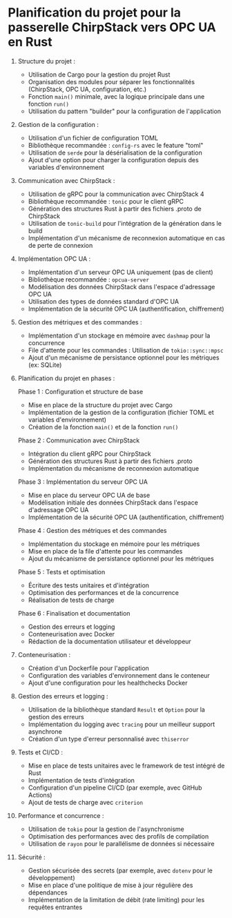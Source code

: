 # Planification du projet pour la passerelle ChirpStack vers OPC UA en Rust

1. Structure du projet :
   - Utilisation de Cargo pour la gestion du projet Rust
   - Organisation des modules pour séparer les fonctionnalités (ChirpStack, OPC UA, configuration, etc.)
   - Fonction `main()` minimale, avec la logique principale dans une fonction `run()`
   - Utilisation du pattern "builder" pour la configuration de l'application

2. Gestion de la configuration :
   - Utilisation d'un fichier de configuration TOML
   - Bibliothèque recommandée : `config-rs` avec le feature "toml"
   - Utilisation de `serde` pour la désérialisation de la configuration
   - Ajout d'une option pour charger la configuration depuis des variables d'environnement

3. Communication avec ChirpStack :
   - Utilisation de gRPC pour la communication avec ChirpStack 4
   - Bibliothèque recommandée : `tonic` pour le client gRPC
   - Génération des structures Rust à partir des fichiers .proto de ChirpStack
   - Utilisation de `tonic-build` pour l'intégration de la génération dans le build
   - Implémentation d'un mécanisme de reconnexion automatique en cas de perte de connexion

4. Implémentation OPC UA :
   - Implémentation d'un serveur OPC UA uniquement (pas de client)
   - Bibliothèque recommandée : `opcua-server`
   - Modélisation des données ChirpStack dans l'espace d'adressage OPC UA
   - Utilisation des types de données standard d'OPC UA
   - Implémentation de la sécurité OPC UA (authentification, chiffrement)

5. Gestion des métriques et des commandes :
   - Implémentation d'un stockage en mémoire avec `dashmap` pour la concurrence
   - File d'attente pour les commandes : Utilisation de `tokio::sync::mpsc`
   - Ajout d'un mécanisme de persistance optionnel pour les métriques (ex: SQLite)

6. Planification du projet en phases :

   Phase 1 : Configuration et structure de base
   - Mise en place de la structure du projet avec Cargo
   - Implémentation de la gestion de la configuration (fichier TOML et variables d'environnement)
   - Création de la fonction `main()` et de la fonction `run()`

   Phase 2 : Communication avec ChirpStack
   - Intégration du client gRPC pour ChirpStack
   - Génération des structures Rust à partir des fichiers .proto
   - Implémentation du mécanisme de reconnexion automatique

   Phase 3 : Implémentation du serveur OPC UA
   - Mise en place du serveur OPC UA de base
   - Modélisation initiale des données ChirpStack dans l'espace d'adressage OPC UA
   - Implémentation de la sécurité OPC UA (authentification, chiffrement)

   Phase 4 : Gestion des métriques et des commandes
   - Implémentation du stockage en mémoire pour les métriques
   - Mise en place de la file d'attente pour les commandes
   - Ajout du mécanisme de persistance optionnel pour les métriques

   Phase 5 : Tests et optimisation
   - Écriture des tests unitaires et d'intégration
   - Optimisation des performances et de la concurrence
   - Réalisation de tests de charge

   Phase 6 : Finalisation et documentation
   - Gestion des erreurs et logging
   - Conteneurisation avec Docker
   - Rédaction de la documentation utilisateur et développeur

7. Conteneurisation :
   - Création d'un Dockerfile pour l'application
   - Configuration des variables d'environnement dans le conteneur
   - Ajout d'une configuration pour les healthchecks Docker

8. Gestion des erreurs et logging :
   - Utilisation de la bibliothèque standard `Result` et `Option` pour la gestion des erreurs
   - Implémentation du logging avec `tracing` pour un meilleur support asynchrone
   - Création d'un type d'erreur personnalisé avec `thiserror`

9. Tests et CI/CD :
   - Mise en place de tests unitaires avec le framework de test intégré de Rust
   - Implémentation de tests d'intégration
   - Configuration d'un pipeline CI/CD (par exemple, avec GitHub Actions)
   - Ajout de tests de charge avec `criterion`

10. Performance et concurrence :
    - Utilisation de `tokio` pour la gestion de l'asynchronisme
    - Optimisation des performances avec des profils de compilation
    - Utilisation de `rayon` pour le parallélisme de données si nécessaire

11. Sécurité :
    - Gestion sécurisée des secrets (par exemple, avec `dotenv` pour le développement)
    - Mise en place d'une politique de mise à jour régulière des dépendances
    - Implémentation de la limitation de débit (rate limiting) pour les requêtes entrantes

